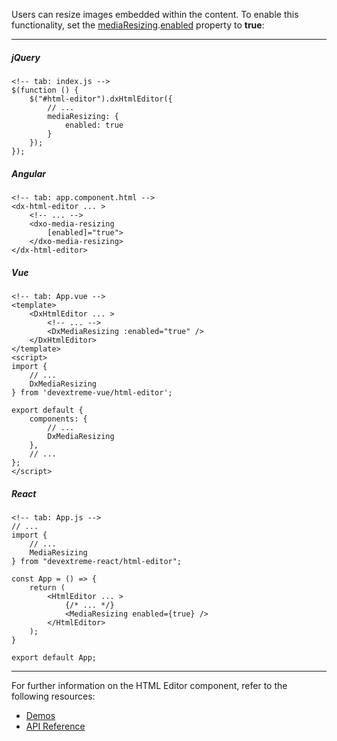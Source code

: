 Users can resize images embedded within the content. To enable this functionality, set the [mediaResizing](/api-reference/10%20UI%20Components/dxHtmlEditor/1%20Configuration/mediaResizing '/Documentation/ApiReference/UI_Components/dxHtmlEditor/Configuration/mediaResizing/').[enabled](/api-reference/_hidden/dxHtmlEditorMediaResizing/enabled.md '/Documentation/ApiReference/UI_Components/dxHtmlEditor/Configuration/mediaResizing/#enabled') property to **true**:

---
##### jQuery

    <!-- tab: index.js -->
    $(function () {
        $("#html-editor").dxHtmlEditor({
            // ...
            mediaResizing: {
                enabled: true
            }
        });
    });

##### Angular

    <!-- tab: app.component.html -->
    <dx-html-editor ... >
        <!-- ... -->
        <dxo-media-resizing
            [enabled]="true">
        </dxo-media-resizing>
    </dx-html-editor>

##### Vue

    <!-- tab: App.vue -->
    <template>
        <DxHtmlEditor ... >
            <!-- ... -->
            <DxMediaResizing :enabled="true" />
        </DxHtmlEditor>
    </template>
    <script>
    import {
        // ...
        DxMediaResizing
    } from 'devextreme-vue/html-editor';

    export default {
        components: {
            // ...
            DxMediaResizing
        },
        // ...
    };
    </script>

##### React

    <!-- tab: App.js -->
    // ...
    import {
        // ...
        MediaResizing
    } from "devextreme-react/html-editor";

    const App = () => {
        return (
            <HtmlEditor ... >
                {/* ... */}
                <MediaResizing enabled={true} />
            </HtmlEditor>
        );
    }

    export default App;

---

For further information on the HTML Editor component, refer to the following resources:

* [Demos](https://js.devexpress.com/Demos/WidgetsGallery/Demo/HtmlEditor/Overview/)
* [API Reference](/api-reference/10%20UI%20Components/dxHtmlEditor '/Documentation/ApiReference/UI_Components/dxHtmlEditor/')
